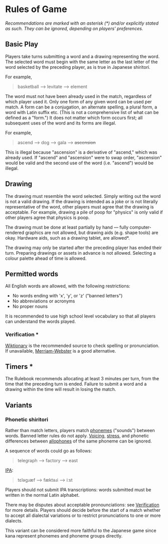# Rules of Game

*Recommendations are marked with an asterisk (\*) and/or explicitly stated as such. They can be ignored, depending on players' preferences.*

## Basic Play

Players take turns submitting a word and a drawing representing the word. The selected word must begin with the same letter as the last letter of the word selected by the preceding player, as is true in Japanese shiritori.

For example,

> basketball --> levitate --> element

The word must not have been already used in the match, regardless of which player used it. Only one form of any given word can be used per match. A form can be a conjugation, an alternate spelling, a plural form, a word with Latin suffix etc. (This is not a comprehensive list of what can be defined as a "form.") It does not matter which form occurs first; all subsequent uses of the word and its forms are illegal.

For example,

> ascend --> dog --> gala --> ~~ascension~~

This is illegal because "ascension" is a derivative of "ascend," which was already used. If "ascend" and "ascension" were to swap order, "ascension" would be valid and the second use of the word (i.e. "ascend") would be illegal.

## Drawing

The drawing must resemble the word selected. Simply writing out the word is not a valid drawing. If the drawing is intended as a joke or is not literally representative of the word, other players must agree that the drawing is acceptable. For example, drawing a pile of poop for "physics" is only valid if other players agree that physics is poop.

The drawing must be done at least partially by hand — fully computer-rendered graphics are not allowed, but drawing aids (e.g. shape tools) are okay. Hardware aids, such as a drawing tablet, are allowed*.

The drawing may only be started after the preceding player has ended their turn. Preparing drawings or assets in advance is not allowed. Selecting a colour palette ahead of time is allowed.

## Permitted words

All English words are allowed, with the following restrictions:

- No words ending with 'x', 'y', or 'z' ("banned letters")
- No abbreviations or acronyms
- No proper nouns

It is recommended to use high school level vocabulary so that all players can understand the words played.

### Verification *

[Wiktionary](https://en.wiktionary.org) is the recommended source to check spelling or pronunciation. If unavailable, [Merriam-Webster](https://www.merriam-webster.com) is a good alternative.

## Timers *

The Rulebook recommends allocating at least 3 minutes per turn, from the time that the preceding turn is ended. Failure to submit a word and a drawing within the time will result in losing the match.

## Variants

### Phonetic shiritori

Rather than match letters, players match [phonemes](https://en.wikipedia.org/wiki/Phoneme) ("sounds") between words. Banned letter rules do not apply. [Voicing](https://en.wikipedia.org/wiki/Voice_%28phonetics%29), [stress](https://en.wikipedia.org/wiki/Stress_(linguistics)), and phonetic differences between [allophones](https://en.wikipedia.org/wiki/Allophone#English) of the same phoneme can be ignored.

A sequence of words could go as follows:

> telegraph --> factory --> east

[IPA](https://en.wikipedia.org/wiki/Help:IPA/English):
> tɛləɡɹæf --> fæktəɹi --> iːst

Players should not submit IPA transcriptions: words submitted must be written in the normal Latin alphabet.

There may be disputes about acceptable pronounciations: see [Verification](#verification-) for more details. Players should decide before the start of a match whether to accept all dialectal variations or to restrict pronunciations to one or more dialects.

This variant can be considered more faithful to the Japanese game since kana represent phonemes and phoneme groups directly.
